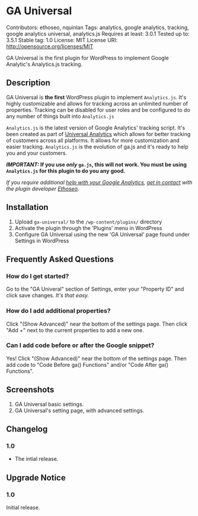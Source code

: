 # GA Universal
Contributors: ethoseo, nquinlan
Tags: analytics, google analytics, tracking, google analytics universal, analytics.js
Requires at least: 3.0.1
Tested up to: 3.5.1
Stable tag: 1.0
License: MIT
License URI: http://opensource.org/licenses/MIT

GA Universal is the first plugin for WordPress to implement Google Analytic's Analytics.js tracking.

## Description

GA Universal is **the first** WordPress plugin to implement `Analytics.js`. It's highly customizable and allows for tracking across an unlimited number of properties. Tracking can be disabled for user roles and be configured to do any number of things built into `Analytics.js`

`Analytics.js` is the latest version of Google Analytics' tracking script. It's been created as part of [Universal Analytics](http://support.google.com/analytics/bin/answer.py?hl=en&answer=2790010) which allows for better tracking of customers across all platforms. It allows for more customization and easier tracking. `Analytics.js` is the evolution of ga.js and it's ready to help you and your customers.

**_IMPORTANT:_ If you use _only_ `ga.js`, this will not work. You must be using `Analytics.js` for this plugin to do you any good.**

_If you require additional [help with your Google Analytics](http://www.ethoseo.com/analytics/), [get in contact](http://www.ethoseo.com/contact-us/) with the plugin developer [Ethoseo](http://ethoseo.com/)._

## Installation

1. Upload `ga-universal/` to the `/wp-content/plugins/` directory
1. Activate the plugin through the 'Plugins' menu in WordPress
1. Configure GA Universal using the new 'GA Universal' page found under Settings in WordPress

## Frequently Asked Questions

### How do I get started?

Go to the "GA Univeral" section of Settings, enter your "Property ID" and click save changes. _It's that easy._

### How do I add additional properties?

Click "(Show Advanced)" near the bottom of the settings page. Then click "Add +" next to the current properties to add a new one.

### Can I add code before or after the Google snippet?

Yes! Click "(Show Advanced)" near the bottom of the settings page. Then add code to "Code Before ga() Functions" and/or "Code After ga() Functions".

## Screenshots

1. GA Universal basic settings.
2. GA Universal's setting page, with advanced settings.

## Changelog

### 1.0
* The intial release.

## Upgrade Notice

### 1.0
Initial release.
